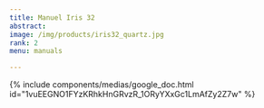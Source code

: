 ```yaml
---
title: Manuel Iris 32
abstract: 
image: /img/products/iris32_quartz.jpg
rank: 2
menu: manuals

---
```


{% include components/medias/google_doc.html id="1vuEEGNO1FYzKRhkHnGRvzR_1ORyYXxGc1LmAfZy2Z7w" %}
